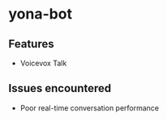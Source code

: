 # yona-bot

## Features
- Voicevox Talk

## Issues encountered
- Poor real-time conversation performance